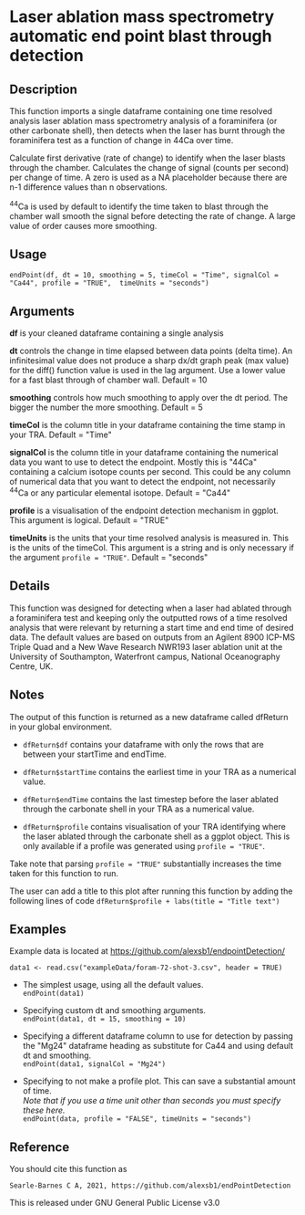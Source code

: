 # Laser ablation mass spectrometry automatic end point blast through detection

## Description
This function imports a single dataframe containing one time resolved analysis laser ablation mass spectrometry analysis of a foraminifera (or other carbonate shell), then detects when the laser has burnt through the foraminifera test as a function of change in 44Ca over time.

Calculate first derivative (rate of change) to identify when the laser blasts through the chamber.
Calculates the change of signal (counts per second) per change of time.
A zero is used as a NA placeholder because there are n-1 difference values than n observations.

<sup>44</sup>Ca is used by default to identify the time taken to blast through the chamber wall
smooth the signal before detecting the rate of change.
A large value of order causes more smoothing.

## Usage
`endPoint(df, dt = 10, smoothing = 5, timeCol = "Time", signalCol = "Ca44", profile = "TRUE",  timeUnits = "seconds")`

## Arguments
**df** is your cleaned dataframe containing a single analysis
  
**dt** controls the change in time elapsed between data points (delta time).
An infinitesimal value does not produce a sharp dx/dt graph peak (max value)
for the diff() function value is used in the lag argument.
Use a lower value for a fast blast through of chamber wall.
Default = 10 

**smoothing** controls how much smoothing to apply over the dt period.
The bigger the number the more smoothing.
Default = 5

**timeCol** is the column title in your dataframe containing the time stamp in your TRA.
Default = "Time"

**signalCol** is the column title in your dataframe containing the numerical data you want to use to detect the endpoint.
Mostly this is "44Ca" containing a calcium isotope counts per second.
This could be any column of numerical data that you want to detect the endpoint, not necessarily <sup>44</sup>Ca or any particular elemental isotope.
Default = "Ca44"

**profile** is a visualisation of the endpoint detection mechanism in ggplot. This argument is logical.
Default = "TRUE"

**timeUnits** is the units that your time resolved analysis is measured in. This is the units of the timeCol.
This argument is a string and is only necessary if the argument `profile = "TRUE"`.
Default = "seconds"

## Details
This function was designed for detecting when a laser had ablated through a foraminifera test and keeping only the outputted rows of a time resolved analysis that were relevant by returning a start time and end time of desired data.
The default values are based on outputs from an Agilent 8900 ICP-MS Triple Quad and a New Wave Research NWR193 laser ablation unit at the University of Southampton, Waterfront campus, National Oceanography Centre, UK.

## Notes
The output of this function is returned as a new dataframe called dfReturn in your global environment.

* `dfReturn$df` contains your dataframe with only the rows that are between your startTime and endTime.

* `dfReturn$startTime` contains the earliest time in your TRA as a numerical value.

* `dfReturn$endTime` contains the last timestep before the laser ablated through the carbonate shell in your TRA as a numerical value.

* `dfReturn$profile` contains visualisation of your TRA identifying where the laser ablated through the carbonate shell as a ggplot object. This is only available if a profile was generated using `profile = "TRUE"`.


Take note that parsing `profile = "TRUE"` substantially increases the time taken for this function to run.

The user can add a title to this plot after running this function by adding the following lines of code
`dfReturn$profile + labs(title = "Title text")`

## Examples

Example data is located at https://github.com/alexsb1/endpointDetection/

`data1 <- read.csv("exampleData/foram-72-shot-3.csv", header = TRUE)`

* The simplest usage, using all the default values. \
`endPoint(data1)`

* Specifying custom dt and smoothing arguments. \
`endPoint(data1, dt = 15, smoothing = 10)`

* Specifying a different dataframe column to use for detection by passing the "Mg24" dataframe heading as substitute for Ca44 and using default dt and smoothing. \
`endPoint(data1, signalCol = "Mg24")`

* Specifying to not make a profile plot. This can save a substantial amount of time. \
_Note that if you use a time unit other than seconds you must specify these here._ \
`endPoint(data, profile = "FALSE", timeUnits = "seconds")`



## Reference

You should cite this function as

`Searle-Barnes C A, 2021, https://github.com/alexsb1/endPointDetection`

This is released under GNU General Public License v3.0




